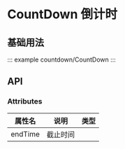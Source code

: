 <!--
 * @Description: 单号输入框使用文档
 * @Date: 2024-06-27 16:45:45
 * @LastEditTime: 2024-10-29 10:43:26
-->

# CountDown 倒计时

## 基础用法

::: example
countdown/CountDown
:::

## API

### Attributes

<div class="doc-table column4">

| 属性名  | 说明     | 类型 |
| ------- | -------- | ---- |
| endTime | 截止时间 |      |

</div>
